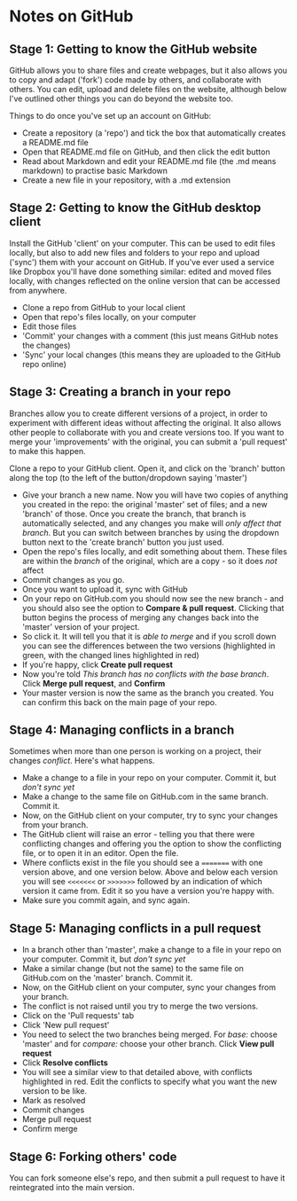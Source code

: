 # Notes on GitHub

## Stage 1: Getting to know the GitHub website

GitHub allows you to share files and create webpages, but it also allows you to copy and adapt ('fork') code made by others, and collaborate with others. You can edit, upload and delete files on the website, although below I've outlined other things you can do beyond the website too.

Things to do once you've set up an account on GitHub:

* Create a repository (a 'repo') and tick the box that automatically creates a README.md file
* Open that README.md file on GitHub, and then click the edit button
* Read about Markdown and edit your README.md file (the .md means markdown) to practise basic Markdown
* Create a new file in your repository, with a .md extension

## Stage 2: Getting to know the GitHub desktop client

Install the GitHub 'client' on your computer. This can be used to edit files locally, but also to add new files and folders to your repo and upload ('sync') them with your account on GitHub. If you've ever used a service like Dropbox you'll have done something similar: edited and moved files locally, with changes reflected on the online version that can be accessed from anywhere.

* Clone a repo from GitHub to your local client
* Open that repo's files locally, on your computer
* Edit those files
* 'Commit' your changes with a comment (this just means GitHub notes the changes)
* 'Sync' your local changes (this means they are uploaded to the GitHub repo online)

## Stage 3: Creating a branch in your repo

Branches allow you to create different versions of a project, in order to experiment with different ideas without affecting the original. It also allows other people to collaborate with you and create versions too. If you want to merge your 'improvements' with the original, you can submit a 'pull request' to make this happen.

Clone a repo to your GitHub client. Open it, and click on the 'branch' button along the top (to the left of the button/dropdown saying 'master')

* Give your branch a new name. Now you will have two copies of anything you created in the repo: the original 'master' set of files; and a new 'branch' of those. Once you create the branch, that branch is automatically selected, and any changes you make will *only affect that branch*. But you can switch between branches by using the dropdown button next to the 'create branch' button you just used.
* Open the repo's files locally, and edit something about them. These files are within the *branch* of the original, which are a copy - so it does *not* affect
* Commit changes as you go.
* Once you want to upload it, sync with GitHub
* On your repo on GitHub.com you should now see the new branch - and you should also see the option to **Compare & pull request**. Clicking that button begins the process of merging any changes back into the 'master' version of your project.
* So click it. It will tell you that it is *able to merge* and if you scroll down you can see the differences between the two versions (highlighted in green, with the changed lines highlighted in red)
* If you're happy, click **Create pull request**
* Now you're told *This branch has no conflicts with the base branch*. Click **Merge pull request**, and **Confirm**
* Your master version is now the same as the branch you created. You can confirm this back on the main page of your repo.

## Stage 4: Managing conflicts in a branch

Sometimes when more than one person is working on a project, their changes *conflict*. Here's what happens.

* Make a change to a file in your repo on your computer. Commit it, but *don't sync yet*
* Make a change to the same file on GitHub.com in the same branch. Commit it.
* Now, on the GitHub client on your computer, try to sync your changes from your branch.
* The GitHub client will raise an error - telling you that there were conflicting changes and offering you the option to show the conflicting file, or to open it in an editor. Open the file.
* Where conflicts exist in the file you should see a `=======` with one version above, and one version below. Above and below each version you will see `<<<<<<<` or `>>>>>>>` followed by an indication of which version it came from. Edit it so you have a version you're happy with.
* Make sure you commit again, and sync again.


## Stage 5: Managing conflicts in a pull request

* In a branch other than 'master', make a change to a file in your repo on your computer. Commit it, but *don't sync yet*
* Make a similar change (but not the same) to the same file on GitHub.com on the 'master' branch. Commit it.
* Now, on the GitHub client on your computer, sync your changes from your branch.
* The conflict is not raised until you try to merge the two versions.
* Click on the 'Pull requests' tab
* Click 'New pull request'
* You need to select the two branches being merged. For *base:* choose 'master' and for *compare:* choose your other branch. Click **View pull request**
* Click **Resolve conflicts**
* You will see a similar view to that detailed above, with conflicts highlighted in red. Edit the conflicts to specify what you want the new version to be like.
* Mark as resolved
* Commit changes
* Merge pull request
* Confirm merge

## Stage 6: Forking others' code

You can fork someone else's repo, and then submit a pull request to have it reintegrated into the main version.
